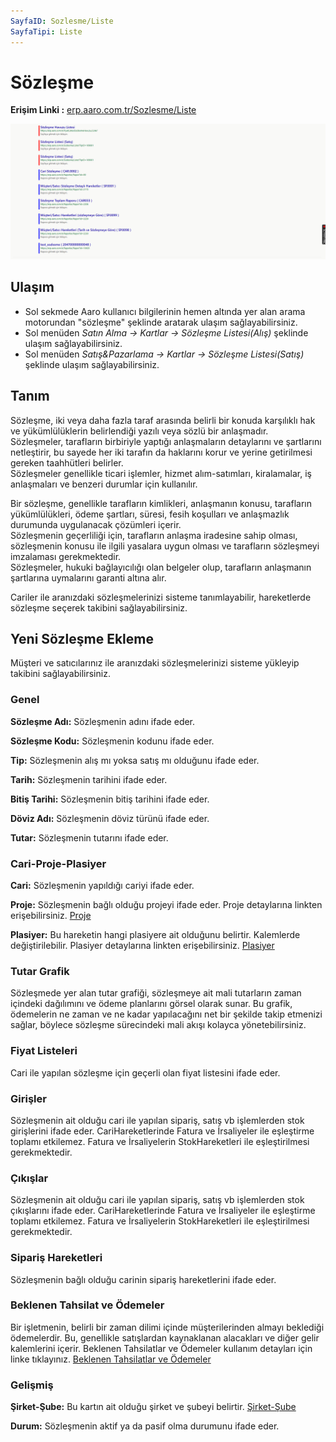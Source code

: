 ```yaml
---
SayfaID: Sozlesme/Liste
SayfaTipi: Liste
---
```


# Sözleşme

**Erişim Linki :** [erp.aaro.com.tr/Sozlesme/Liste](erp.aaro.com.tr/Sozlesme/Liste)

[![Image](../TemelOzellikler/sozlesme.png)](TemelOzellikler)

## Ulaşım 

- Sol sekmede Aaro kullanıcı bilgilerinin hemen altında yer alan arama motorundan "sözleşme" şeklinde aratarak ulaşım sağlayabilirsiniz.
- Sol menüden *Satın Alma -> Kartlar -> Sözleşme Listesi(Alış)* şeklinde ulaşım sağlayabilirsiniz.
- Sol menüden *Satış&Pazarlama -> Kartlar -> Sözleşme Listesi(Satış)* şeklinde ulaşım sağlayabilirsiniz.

## Tanım

Sözleşme, iki veya daha fazla taraf arasında belirli bir konuda karşılıklı hak ve yükümlülüklerin belirlendiği yazılı veya sözlü bir anlaşmadır.  
Sözleşmeler, tarafların birbiriyle yaptığı anlaşmaların detaylarını ve şartlarını netleştirir, bu sayede her iki tarafın da haklarını korur ve yerine getirilmesi gereken taahhütleri belirler.  
Sözleşmeler genellikle ticari işlemler, hizmet alım-satımları, kiralamalar, iş anlaşmaları ve benzeri durumlar için kullanılır.

Bir sözleşme, genellikle tarafların kimlikleri, anlaşmanın konusu, tarafların yükümlülükleri, ödeme şartları, süresi, fesih koşulları ve anlaşmazlık durumunda uygulanacak çözümleri içerir.  
Sözleşmenin geçerliliği için, tarafların anlaşma iradesine sahip olması, sözleşmenin konusu ile ilgili yasalara uygun olması ve tarafların sözleşmeyi imzalaması gerekmektedir.  
Sözleşmeler, hukuki bağlayıcılığı olan belgeler olup, tarafların anlaşmanın şartlarına uymalarını garanti altına alır.

Cariler ile aranızdaki sözleşmelerinizi sisteme tanımlayabilir, hareketlerde sözleşme seçerek takibini sağlayabilirsiniz.

## Yeni Sözleşme Ekleme 

Müşteri ve satıcılarınız ile aranızdaki sözleşmelerinizi sisteme yükleyip takibini sağlayabilirsiniz.

### Genel

**Sözleşme Adı:** Sözleşmenin adını ifade eder.

**Sözleşme Kodu:** Sözleşmenin kodunu ifade eder.

**Tip:** Sözleşmenin alış mı yoksa satış mı olduğunu ifade eder.

**Tarih:** Sözleşmenin tarihini ifade eder.

**Bitiş Tarihi:** Sözleşmenin bitiş tarihini ifade eder.

**Döviz Adı:** Sözleşmenin döviz türünü ifade eder.

**Tutar:** Sözleşmenin tutarını ifade eder.

### Cari-Proje-Plasiyer

**Cari:** Sözleşmenin yapıldığı cariyi ifade eder.

**Proje:** Sözleşmenin bağlı olduğu projeyi ifade eder. Proje detaylarına linkten erişebilirsiniz. [Proje](../TemelOzellikler/Proje.md)

**Plasiyer:** Bu hareketin hangi plasiyere ait olduğunu belirtir. Kalemlerde değiştirilebilir. Plasiyer detaylarına linkten erişebilirsiniz. [Plasiyer](../TemelOzellikler/Plasiyer.md)

### Tutar Grafik

Sözleşmede yer alan tutar grafiği, sözleşmeye ait mali tutarların zaman içindeki dağılımını ve ödeme planlarını görsel olarak sunar. 
Bu grafik, ödemelerin ne zaman ve ne kadar yapılacağını net bir şekilde takip etmenizi sağlar, böylece sözleşme sürecindeki mali akışı kolayca yönetebilirsiniz.

### Fiyat Listeleri

Cari ile yapılan sözleşme için geçerli olan fiyat listesini ifade eder.

### Girişler

Sözleşmenin ait olduğu cari ile yapılan sipariş, satış vb işlemlerden stok girişlerini ifade eder.
CariHareketlerinde Fatura ve İrsaliyeler ile eşleştirme toplamı etkilemez. Fatura ve İrsaliyelerin StokHareketleri ile eşleştirilmesi gerekmektedir.

### Çıkışlar

Sözleşmenin ait olduğu cari ile yapılan sipariş, satış vb işlemlerden stok çıkışlarını ifade eder.
CariHareketlerinde Fatura ve İrsaliyeler ile eşleştirme toplamı etkilemez. Fatura ve İrsaliyelerin StokHareketleri ile eşleştirilmesi gerekmektedir.

### Sipariş Hareketleri

Sözleşmenin bağlı olduğu carinin sipariş hareketlerini ifade eder.

### Beklenen Tahsilat ve Ödemeler

Bir işletmenin, belirli bir zaman dilimi içinde müşterilerinden almayı beklediği ödemelerdir. 
	Bu, genellikle satışlardan kaynaklanan alacakları ve diğer gelir kalemlerini içerir. Beklenen Tahsilatlar ve Ödemeler kullanım detayları için linke tıklayınız. [Beklenen Tahsilatlar ve Ödemeler](../TemelOzellikler/BeklenenTahOd.md)

### Gelişmiş 

**Şirket-Şube:** Bu kartın ait olduğu şirket ve şubeyi belirtir. [Şirket-Şube](../TemelOzellikler/SirketSubeHareket.md)

**Durum:** Sözleşmenin aktif ya da pasif olma durumunu ifade eder.


